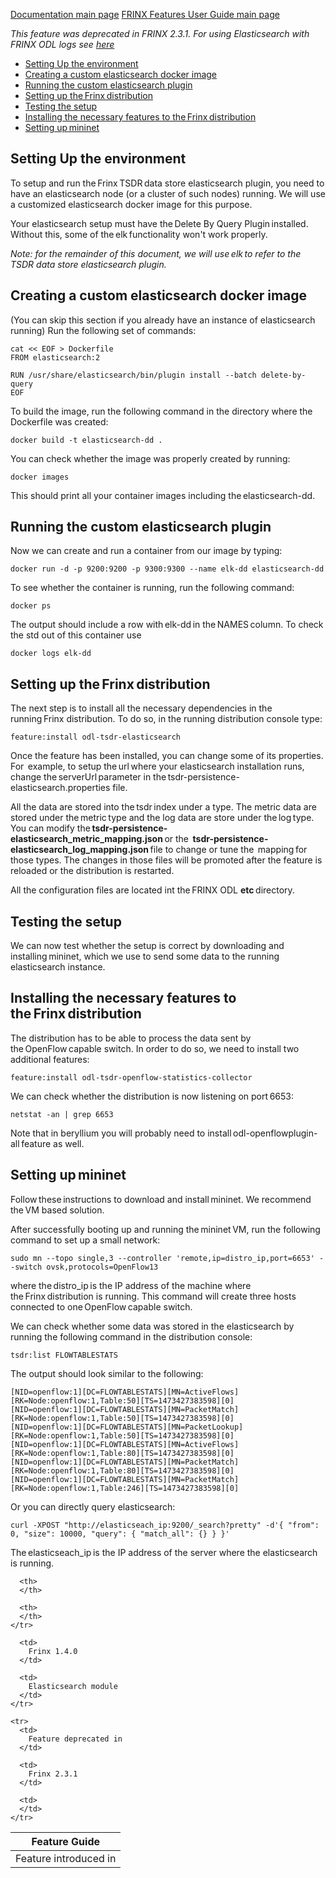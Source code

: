 [Documentation main page](https://frinxio.github.io/Frinx-docs/)
[FRINX Features User Guide main page](https://frinxio.github.io/Frinx-docs/FRINX_ODL_Distribution/Carbon/user_guide.html)

*This feature was deprecated in FRINX 2.3.1. For using Elasticsearch with FRINX ODL logs see [here][1]*

<!-- TOC START min:1 max:3 link:true update:true -->
  - [Setting Up the environment](#setting-up-the-environment)
  - [Creating a custom elasticsearch docker image](#creating-a-custom-elasticsearch-docker-image)
  - [Running the custom elasticsearch plugin](#running-the-custom-elasticsearch-plugin)
  - [Setting up the Frinx distribution](#setting-up-the-frinx-distribution)
  - [Testing the setup](#testing-the-setup)
  - [Installing the necessary features to the Frinx distribution](#installing-the-necessary-features-to-the-frinx-distribution)
  - [Setting up mininet](#setting-up-mininet)

<!-- TOC END -->

## Setting Up the environment  
To setup and run the Frinx TSDR data store elasticsearch plugin, you need to have an elasticsearch node (or a cluster of such nodes) running. We will use a customized elasticsearch docker image for this purpose.

Your elasticsearch setup must have the Delete By Query Plugin installed. Without this, some of the elk functionality won't work properly.

*Note: for the remainder of this document, we will use elk to refer to the TSDR data store elasticsearch plugin.*

## Creating a custom elasticsearch docker image  
(You can skip this section if you already have an instance of elasticsearch running) Run the following set of commands:

    cat << EOF > Dockerfile
    FROM elasticsearch:2

    RUN /usr/share/elasticsearch/bin/plugin install --batch delete-by-query
    EOF


To build the image, run the following command in the directory where the Dockerfile was created:

    docker build -t elasticsearch-dd .


You can check whether the image was properly created by running:

    docker images


This should print all your container images including the elasticsearch-dd.

## Running the custom elasticsearch plugin  
Now we can create and run a container from our image by typing:

    docker run -d -p 9200:9200 -p 9300:9300 --name elk-dd elasticsearch-dd


To see whether the container is running, run the following command:

    docker ps


The output should include a row with elk-dd in the NAMES column. To check the std out of this container use

    docker logs elk-dd


## Setting up the Frinx distribution  
The next step is to install all the necessary dependencies in the running Frinx distribution. To do so, in the running distribution console type:

    feature:install odl-tsdr-elasticsearch


Once the feature has been installed, you can change some of its properties. For  example, to setup the url where your elasticsearch installation runs,  change the serverUrl parameter in the tsdr-persistence-elasticsearch.properties file.

All the data are stored into the tsdr index under a type. The metric data are  stored under the metric type and the log data are store under the log type. You can modify the **tsdr-persistence-elasticsearch_metric_mapping.json** or the  **tsdr-persistence-elasticsearch_log_mapping.json** file to change or tune the  mapping for those types. The changes in those files will be promoted after the feature is reloaded or the distribution is restarted.

All the configuration files are located int the FRINX ODL **etc** directory.

## Testing the setup  
We can now test whether the setup is correct by downloading and installing mininet, which we use to send some data to the running elasticsearch instance.

## Installing the necessary features to the Frinx distribution  
The distribution has to be able to process the data sent by the OpenFlow capable switch. In order to do so, we need to install two additional features:

    feature:install odl-tsdr-openflow-statistics-collector


We can check whether the distribution is now listening on port 6653:

    netstat -an | grep 6653


Note that in beryllium you will probably need to install odl-openflowplugin-all feature as well.

## Setting up mininet  
Follow these instructions to download and install mininet. We recommend the VM based solution.

After successfully booting up and running the mininet VM, run the following command to set up a small network:

    sudo mn --topo single,3 --controller 'remote,ip=distro_ip,port=6653' --switch ovsk,protocols=OpenFlow13


where the distro_ip is the IP address of the machine where the Frinx distribution is running. This command will create three hosts connected to one OpenFlow capable switch.

We can check whether some data was stored in the elasticsearch by running the following command in the distribution console:

    tsdr:list FLOWTABLESTATS


The output should look similar to the following:

    [NID=openflow:1][DC=FLOWTABLESTATS][MN=ActiveFlows][RK=Node:openflow:1,Table:50][TS=1473427383598][0]
    [NID=openflow:1][DC=FLOWTABLESTATS][MN=PacketMatch][RK=Node:openflow:1,Table:50][TS=1473427383598][0]
    [NID=openflow:1][DC=FLOWTABLESTATS][MN=PacketLookup][RK=Node:openflow:1,Table:50][TS=1473427383598][0]
    [NID=openflow:1][DC=FLOWTABLESTATS][MN=ActiveFlows][RK=Node:openflow:1,Table:80][TS=1473427383598][0]
    [NID=openflow:1][DC=FLOWTABLESTATS][MN=PacketMatch][RK=Node:openflow:1,Table:80][TS=1473427383598][0]
    [NID=openflow:1][DC=FLOWTABLESTATS][MN=PacketMatch][RK=Node:openflow:1,Table:246][TS=1473427383598][0]


Or you can directly query elasticsearch:

    curl -XPOST "http://elasticseach_ip:9200/_search?pretty" -d'{ "from": 0, "size": 10000, "query": { "match_all": {} } }'


The elasticseach_ip is the IP address of the server where the elasticsearch is running.

<table>
  <thead>
    <tr>
      <th>
        Feature Guide
      </th>

      <th>
      </th>

      <th>
      </th>
    </tr>
  </thead>

  <tbody>
    <tr>
      <td>
        Feature introduced in
      </td>

      <td>
        Frinx 1.4.0
      </td>

      <td>
        Elasticsearch module
      </td>
    </tr>

    <tr>
      <td>
        Feature deprecated in
      </td>

      <td>
        Frinx 2.3.1
      </td>

      <td>
      </td>
    </tr>
  </tbody>
</table>

 [1]: ../Operations_Manual/elastic-search.md
